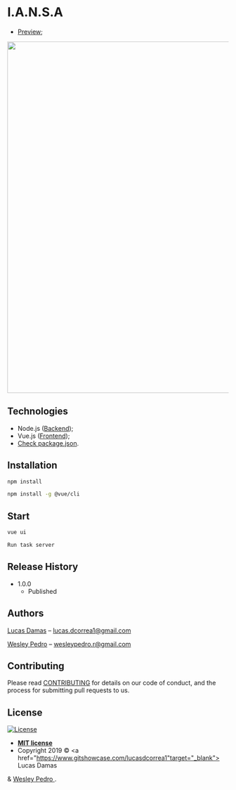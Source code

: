 # I.A.N.S.A
  - [Preview](https://iansa-web.firebaseapp.com/);
<p align="center">
  <img src="./public/img/brand/iansa.gif" width="800px"/>
</p>

## Technologies

  - Node.js ([Backend](https://github.com/lucasdcorrea1/Iansa-backend));
  - Vue.js ([Frontend](https://github.com/lucasdcorrea1/iansa-web));
  - [Check package.json](/src/package.json).

## Installation

```sh
npm install

npm install -g @vue/cli
```

## Start

```sh
vue ui

Run task server
```

## Release History

* 1.0.0
    * Published

## Authors

[Lucas Damas](https://github.com/lucasdcorrea1) – lucas.dcorrea1@gmail.com

[Wesley Pedro](https://github.com/wesley-rocha) – wesleypedro.r@gmail.com


## Contributing

Please read [CONTRIBUTING](https://github.com/lucasdcorrea1/iansa-web) for details on our code of conduct, and the process for submitting pull requests to us.

## License

[![License](http://img.shields.io/:license-mit-blue.svg?style=flat-square)](http://badges.mit-license.org)
- **[MIT license](https://github.com/Data-Tongji/datatongji-backend/blob/master/LICENCE)**
- Copyright 2019 © 
<a href="https://www.gitshowcase.com/lucasdcorrea1"target="_blank">
    Lucas Damas
</a>
 &  
<a href="https://dribbble.com/wesley-rocha" target="_blank">
 Wesley Pedro 
</a>.

